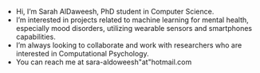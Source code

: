 - Hi, I’m Sarah AlDaweesh, PhD student in Computer Science. 
- I’m interested in projects related to machine learning for mental health, especially mood disorders, utilizing wearable sensors and smartphones capabilities. 
- I’m always looking to collaborate and work with researchers who are interested in Computational Psychology. 
- You can reach me at sara-aldoweesh"at"hotmail.com 

<!---
saldoweesh/saldoweesh is a ✨ special ✨ repository because its `README.md` (this file) appears on your GitHub profile.
You can click the Preview link to take a look at your changes.
--->
